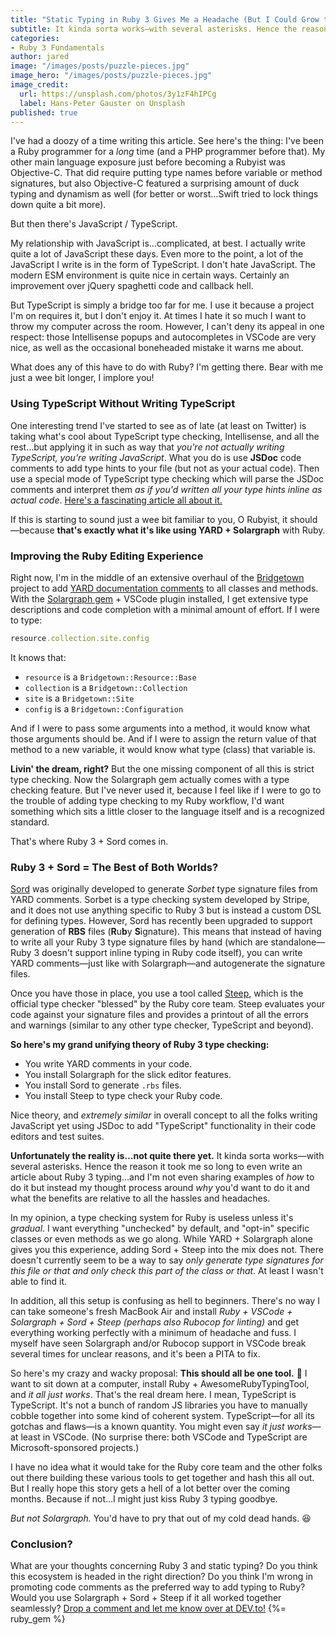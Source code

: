 ```yaml
---
title: "Static Typing in Ruby 3 Gives Me a Headache (But I Could Grow to Like It)"
subtitle: It kinda sorta works—with several asterisks. Hence the reason it took me so long to even write an article about Ruby 3 typing. I think I'm onboard with where this is all headed, but we have a ways to get there.
categories:
- Ruby 3 Fundamentals
author: jared
image: "/images/posts/puzzle-pieces.jpg"
image_hero: "/images/posts/puzzle-pieces.jpg"
image_credit:
  url: https://unsplash.com/photos/3y1zF4hIPCg
  label: Hans-Peter Gauster on Unsplash
published: true
---
```


I've had a doozy of a time writing this article. See here's the thing: I've been a Ruby programmer for a _long_ time (and a PHP programmer before that). My other main language exposure just before becoming a Rubyist was Objective-C. That did require putting type names before variable or method signatures, but also Objective-C featured a surprising amount of duck typing and dynamism as well (for better or worst…Swift tried to lock things down quite a bit more).

But then there's JavaScript / TypeScript.

My relationship with JavaScript is…complicated, at best. I actually write quite a lot of JavaScript these days. Even more to the point, a lot of the JavaScript I write is in the form of TypeScript. I don't hate JavaScript. The modern ESM environment is quite nice in certain ways. Certainly an improvement over jQuery spaghetti code and callback hell.

But TypeScript is simply a bridge too far for me. I use it because a project I'm on requires it, but I don't enjoy it. At times I hate it so much I want to throw my computer across the room. However, I can't deny its appeal in one respect: those Intellisense popups and autocompletes in VSCode are very nice, as well as the occasional boneheaded mistake it warns me about.

What does any of this have to do with Ruby? I'm getting there. Bear with me just a wee bit longer, I implore you!

### Using TypeScript Without Writing TypeScript

One interesting trend I've started to see as of late (at least on Twitter) is taking what's cool about TypeScript type checking, Intellisense, and all the rest…but applying it in such as way that _you're not actually writing TypeScript, you're writing JavaScript_. What you do is use **JSDoc** code comments to add type hints to your file (but not as your actual code). Then use a special mode of TypeScript type checking which will parse the JSDoc comments and interpret them _as if you'd written all your type hints inline as actual code_. [Here's a fascinating article all about it.](https://gils-blog.tayar.org/posts/jsdoc-typings-all-the-benefits-none-of-the-drawbacks/)

If this is starting to sound just a wee bit familiar to you, O Rubyist, it should—because **that's exactly what it's like using YARD + Solargraph** with Ruby.

### Improving the Ruby Editing Experience

Right now, I'm in the middle of an extensive overhaul of the [Bridgetown](https://www.bridgetownrb.com) project to add [YARD documentation comments](https://yardoc.org) to all classes and methods. With the [Solargraph gem](https://solargraph.org) + VSCode plugin installed, I get extensive type descriptions and code completion with a minimal amount of effort. If I were to type:

```ruby
resource.collection.site.config
```

It knows that:

* `resource` is a `Bridgetown::Resource::Base`
* `collection` is a `Bridgetown::Collection`
* `site` is a `Bridgetown::Site`
* `config` is a `Bridgetown::Configuration`

And if I were to pass some arguments into a method, it would know what those arguments should be. And if I were to assign the return value of that method to a new variable, it would know what type (class) that variable is.

**Livin' the dream, right?** But the one missing component of all this is strict type checking. Now the Solargraph gem actually comes with a type checking feature. But I've never used it, because I feel like if I were to go to the trouble of adding type checking to my Ruby workflow, I'd want something which sits a little closer to the language itself and is a recognized standard.

That's where Ruby 3 + Sord comes in.

### Ruby 3 + Sord = The Best of Both Worlds?

[Sord](https://github.com/AaronC81/sord) was originally developed to generate _Sorbet_ type signature files from YARD comments. Sorbet is a type checking system developed by Stripe, and it does not use anything specific to Ruby 3 but is instead a custom DSL for defining types. However, Sord has recently been upgraded to support generation of **RBS** files (**R**u**b**y **S**ignature). This means that instead of having to write all your Ruby 3 type signature files by hand (which are standalone—Ruby 3 doesn't support inline typing in Ruby code itself), you can write YARD comments—just like with Solargraph—and autogenerate the signature files.

Once you have those in place, you use a tool called [Steep](https://github.com/soutaro/steep), which is the official type checker "blessed" by the Ruby core team. Steep evaluates your code against your signature files and provides a printout of all the errors and warnings (similar to any other type checker, TypeScript and beyond).

**So here's my grand unifying theory of Ruby 3 type checking:**

* You write YARD comments in your code.
* You install Solargraph for the slick editor features.
* You install Sord to generate `.rbs` files.
* You install Steep to type check your Ruby code.

Nice theory, and _extremely similar_ in overall concept to all the folks writing JavaScript yet using JSDoc to add "TypeScript" functionality in their code editors and test suites.

**Unfortunately the reality is…not quite there yet.** It kinda sorta works—with several asterisks. Hence the reason it took me so long to even write an article about Ruby 3 typing…and I'm not even sharing examples of _how_ to do it but instead my thought process around _why_ you'd want to do it and what the benefits are relative to all the hassles and headaches.

In my opinion, a type checking system for Ruby is useless unless it's _gradual_. I want everything "unchecked" by default, and "opt-in" specific classes or even methods as we go along. While YARD + Solargraph alone gives you this experience, adding Sord + Steep into the mix does not. There doesn't currently seem to be a way to say _only generate type signatures for this file or that and only check this part of the class or that_. At least I wasn't able to find it.

In addition, all this setup is confusing as hell to beginners. There's no way I can take someone's fresh MacBook Air and install _Ruby + VSCode + Solargraph + Sord + Steep (perhaps also Rubocop for linting)_ and get everything working perfectly with a minimum of headache and fuss. I myself have seen Solargraph and/or Rubocop support in VSCode break several times for unclear reasons, and it's been a PITA to fix.

So here's my crazy and wacky proposal: **This should all be one tool.** 🤯 I want to sit down at a computer, install Ruby + AwesomeRubyTypingTool, and _it all just works_. That's the real dream here. I mean, TypeScript is TypeScript. It's not a bunch of random JS libraries you have to manually cobble together into some kind of coherent system. TypeScript—for all its gotchas and flaws—is a known quantity. You might even say _it just works_—at least in VSCode. (No surprise there: both VSCode and TypeScript are Microsoft-sponsored projects.)

I have no idea what it would take for the Ruby core team and the other folks out there building these various tools to get together and hash this all out. But I really hope this story gets a hell of a lot better over the coming months. Because if not…I might just kiss Ruby 3 typing goodbye.

_But not Solargraph._ You'd have to pry that out of my cold dead hands. 😆

### Conclusion?

What are your thoughts concerning Ruby 3 and static typing? Do you think this ecosystem is headed in the right direction? Do you think I'm wrong in promoting code comments as the preferred way to add typing to Ruby? Would you use Solargraph + Sord + Steep if it all worked together seamlessly? [Drop a comment and let me know over at DEV.to!](https://dev.to/jaredcwhite/static-typing-in-ruby-3-gives-me-a-headache-but-i-could-grow-to-like-it-4p7i) {%= ruby_gem %}